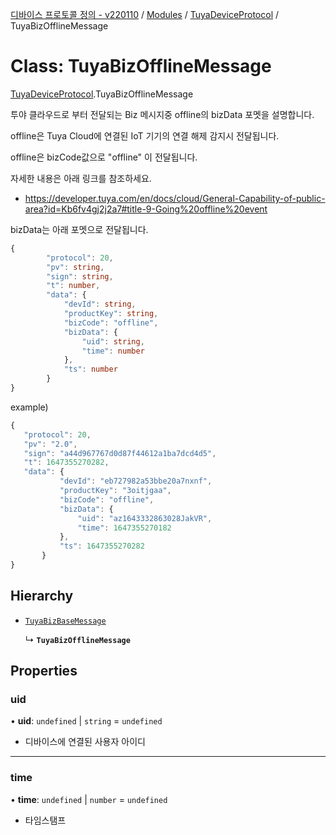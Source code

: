 [디바이스 프로토콜 정의 - v220110](../README.md) / [Modules](../modules.md) / [TuyaDeviceProtocol](../modules/TuyaDeviceProtocol.md) / TuyaBizOfflineMessage

# Class: TuyaBizOfflineMessage

[TuyaDeviceProtocol](../modules/TuyaDeviceProtocol.md).TuyaBizOfflineMessage

투야 클라우드로 부터 전달되는 Biz 메시지중 offline의 bizData 포멧을 설명합니다.

offline은 Tuya Cloud에 연결된 IoT 기기의 연결 해제 감지시 전달됩니다.

offline은 bizCode값으로 "offline" 이 전달됩니다.

자세한 내용은 아래 링크를 참조하세요.
* https://developer.tuya.com/en/docs/cloud/General-Capability-of-public-area?id=Kb6fv4gj2j2a7#title-9-Going%20offline%20event

bizData는 아래 포멧으로 전달됩니다.
```typescript
{
		"protocol": 20,
		"pv": string,
		"sign": string,
		"t": number,
		"data": {
		    "devId": string,
		    "productKey": string,
		    "bizCode": "offline",
		    "bizData": {
		        "uid": string,
		        "time": number
		    },
		    "ts": number
		}
}
```

example)
 ```typescript
{
    "protocol": 20,
    "pv": "2.0",
    "sign": "a44d967767d0d87f44612a1ba7dcd4d5",
    "t": 1647355270282,
    "data": {
		    "devId": "eb727982a53bbe20a7nxnf",
		    "productKey": "3oitjgaa",
		    "bizCode": "offline",
		    "bizData": {
		        "uid": "az1643332863028JakVR",
		        "time": 1647355270182
		    },
		    "ts": 1647355270282
		}
}
```

## Hierarchy

- [`TuyaBizBaseMessage`](TuyaDeviceProtocol.TuyaBizBaseMessage.md)

  ↳ **`TuyaBizOfflineMessage`**

## Properties

### uid

• **uid**: `undefined` \| `string` = `undefined`

* 디바이스에 연결된 사용자 아이디

___

### time

• **time**: `undefined` \| `number` = `undefined`

* 타임스탬프
